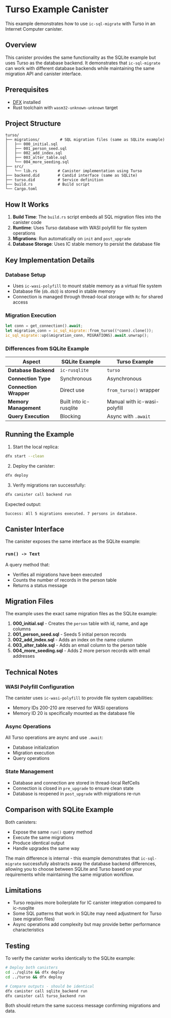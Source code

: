 # Turso Example Canister

This example demonstrates how to use `ic-sql-migrate` with Turso in an Internet Computer canister.

## Overview

This canister provides the same functionality as the SQLite example but uses Turso as the database backend. It demonstrates that `ic-sql-migrate` can work with different database backends while maintaining the same migration API and canister interface.

## Prerequisites

- [DFX](https://internetcomputer.org/docs/current/developer-docs/build/install-upgrade-remove) installed
- Rust toolchain with `wasm32-unknown-unknown` target

## Project Structure

```
turso/
├── migrations/         # SQL migration files (same as SQLite example)
│   ├── 000_initial.sql
│   ├── 001_person_seed.sql
│   ├── 002_add_index.sql
│   ├── 003_alter_table.sql
│   └── 004_more_seeding.sql
├── src/
│   └── lib.rs         # Canister implementation using Turso
├── backend.did        # Candid interface (same as SQLite)
├── turso.did          # Service definition
├── build.rs           # Build script
└── Cargo.toml
```

## How It Works

1. **Build Time**: The `build.rs` script embeds all SQL migration files into the canister code
2. **Runtime**: Uses Turso database with WASI polyfill for file system operations
3. **Migrations**: Run automatically on `init` and `post_upgrade`
4. **Database Storage**: Uses IC stable memory to persist the database file

## Key Implementation Details

### Database Setup
- Uses `ic-wasi-polyfill` to mount stable memory as a virtual file system
- Database file (`db.db3`) is stored in stable memory
- Connection is managed through thread-local storage with `Rc` for shared access

### Migration Execution
```rust
let conn = get_connection().await;
let migration_conn = ic_sql_migrate::from_turso((*conn).clone());
ic_sql_migrate::up(&migration_conn, MIGRATIONS).await.unwrap();
```

### Differences from SQLite Example

| Aspect | SQLite Example | Turso Example |
|--------|---------------|---------------|
| **Database Backend** | `ic-rusqlite` | `turso` |
| **Connection Type** | Synchronous | Asynchronous |
| **Connection Wrapper** | Direct use | `from_turso()` wrapper |
| **Memory Management** | Built into ic-rusqlite | Manual with ic-wasi-polyfill |
| **Query Execution** | Blocking | Async with `.await` |

## Running the Example

1. Start the local replica:
```bash
dfx start --clean
```

2. Deploy the canister:
```bash
dfx deploy
```

3. Verify migrations ran successfully:
```bash
dfx canister call backend run
```

Expected output:
```
Success: All 5 migrations executed. 7 persons in database.
```

## Canister Interface

The canister exposes the same interface as the SQLite example:

### `run() -> Text`
A query method that:
- Verifies all migrations have been executed
- Counts the number of records in the person table
- Returns a status message

## Migration Files

The example uses the exact same migration files as the SQLite example:

1. **000_initial.sql** - Creates the `person` table with id, name, and age columns
2. **001_person_seed.sql** - Seeds 5 initial person records
3. **002_add_index.sql** - Adds an index on the name column
4. **003_alter_table.sql** - Adds an email column to the person table
5. **004_more_seeding.sql** - Adds 2 more person records with email addresses

## Technical Notes

### WASI Polyfill Configuration
The canister uses `ic-wasi-polyfill` to provide file system capabilities:
- Memory IDs 200-210 are reserved for WASI operations
- Memory ID 20 is specifically mounted as the database file

### Async Operations
All Turso operations are async and use `.await`:
- Database initialization
- Migration execution
- Query operations

### State Management
- Database and connection are stored in thread-local RefCells
- Connection is closed in `pre_upgrade` to ensure clean state
- Database is reopened in `post_upgrade` with migrations re-run

## Comparison with SQLite Example

Both canisters:
- Expose the same `run()` query method
- Execute the same migrations
- Produce identical output
- Handle upgrades the same way

The main difference is internal - this example demonstrates that `ic-sql-migrate` successfully abstracts away the database backend differences, allowing you to choose between SQLite and Turso based on your requirements while maintaining the same migration workflow.

## Limitations

- Turso requires more boilerplate for IC canister integration compared to ic-rusqlite
- Some SQL patterns that work in SQLite may need adjustment for Turso (see migration files)
- Async operations add complexity but may provide better performance characteristics

## Testing

To verify the canister works identically to the SQLite example:
```bash
# Deploy both canisters
cd ../sqlite && dfx deploy
cd ../turso && dfx deploy

# Compare outputs - should be identical
dfx canister call sqlite_backend run
dfx canister call turso_backend run
```

Both should return the same success message confirming migrations and data.